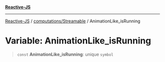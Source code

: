 [**Reactive-JS**](../../../README.md)

***

[Reactive-JS](../../../README.md) / [computations/Streamable](../README.md) / AnimationLike\_isRunning

# Variable: AnimationLike\_isRunning

> `const` **AnimationLike\_isRunning**: unique `symbol`
